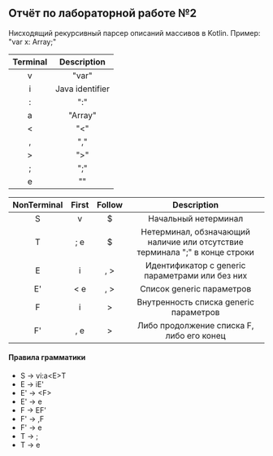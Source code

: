 ## Отчёт по лабораторной работе №2
Нисходящий рекурсивный парсер описаний массивов в Kotlin.
Пример: "var x: Array<Int>;"

| Terminal |   Description   |
|:--------:|:---------------:|
|    v     |      "var"      |
|    i     | Java identifier |
|    :     |       ":"       |
|    a     |     "Array"     |
|    <     |       "<"       |
|    ,     |       ","       |
|    >     |       ">"       |
|    ;     |       ";"       |
|    e     |       ""        |


| NonTerminal | First | Follow |                                 Description                                 |
|:-----------:|:-----:|:------:|:---------------------------------------------------------------------------:|
|      S      |   v   |   $    |                            Начальный нетерминал                             |
|      T      |  ; e  |   $    | Нетерминал, обзначающий наличие или отсутствие терминала ";" в конце строки |
|      E      |   i   |  , >   |               Идентификатор с generic параметрами или без них               |
|     E'      |  < e  |  , >   |                          Список generic параметров                          |
|      F      |   i   |   \>   |                   Внутренность списка generic параметров                    |
|     F'      |  , e  |   \>   |                  Либо продолжение списка F, либо его конец                  |

#### Правила грамматики
* S &rarr; vi:a\<E\>T
* E &rarr; iE'
* E' &rarr; \<F\>
* E' &rarr; e
* F &rarr; EF'
* F' &rarr; ,F
* F' &rarr; e
* T &rarr; ;
* T &rarr; e

